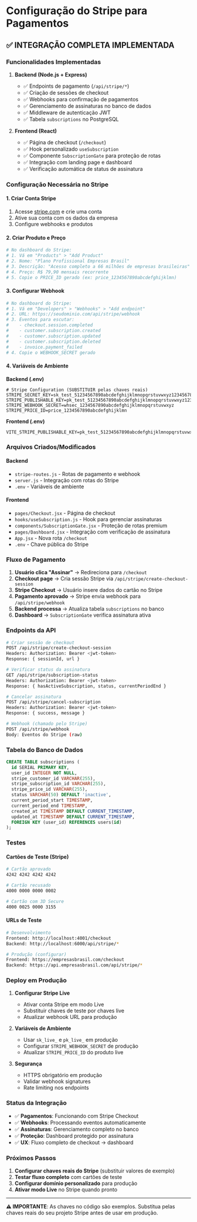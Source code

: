 # Configuração do Stripe para Pagamentos

## ✅ INTEGRAÇÃO COMPLETA IMPLEMENTADA

### Funcionalidades Implementadas

1. **Backend (Node.js + Express)**
   - ✅ Endpoints de pagamento (`/api/stripe/*`)
   - ✅ Criação de sessões de checkout
   - ✅ Webhooks para confirmação de pagamentos
   - ✅ Gerenciamento de assinaturas no banco de dados
   - ✅ Middleware de autenticação JWT
   - ✅ Tabela `subscriptions` no PostgreSQL

2. **Frontend (React)**
   - ✅ Página de checkout (`/checkout`)
   - ✅ Hook personalizado `useSubscription` 
   - ✅ Componente `SubscriptionGate` para proteção de rotas
   - ✅ Integração com landing page e dashboard
   - ✅ Verificação automática de status de assinatura

### Configuração Necessária no Stripe

#### 1. Criar Conta Stripe
1. Acesse [stripe.com](https://stripe.com) e crie uma conta
2. Ative sua conta com os dados da empresa
3. Configure webhooks e produtos

#### 2. Criar Produto e Preço
```bash
# No dashboard do Stripe:
# 1. Vá em "Products" > "Add Product"
# 2. Nome: "Plano Profissional Empresas Brasil"
# 3. Descrição: "Acesso completo a 66 milhões de empresas brasileiras"
# 4. Preço: R$ 79,90 mensais recorrente
# 5. Copie o PRICE_ID gerado (ex: price_1234567890abcdefghijklmn)
```

#### 3. Configurar Webhook
```bash
# No dashboard do Stripe:
# 1. Vá em "Developers" > "Webhooks" > "Add endpoint"
# 2. URL: https://seudominio.com/api/stripe/webhook
# 3. Eventos para escutar:
#    - checkout.session.completed
#    - customer.subscription.created
#    - customer.subscription.updated
#    - customer.subscription.deleted
#    - invoice.payment_failed
# 4. Copie o WEBHOOK_SECRET gerado
```

#### 4. Variáveis de Ambiente

**Backend (.env)**
```env
# Stripe Configuration (SUBSTITUIR pelas chaves reais)
STRIPE_SECRET_KEY=sk_test_51234567890abcdefghijklmnopqrstuvwxyz1234567890
STRIPE_PUBLISHABLE_KEY=pk_test_51234567890abcdefghijklmnopqrstuvwxyz1234567890
STRIPE_WEBHOOK_SECRET=whsec_1234567890abcdefghijklmnopqrstuvwxyz
STRIPE_PRICE_ID=price_1234567890abcdefghijklmn
```

**Frontend (.env)**
```env
VITE_STRIPE_PUBLISHABLE_KEY=pk_test_51234567890abcdefghijklmnopqrstuvwxyz1234567890
```

### Arquivos Criados/Modificados

#### Backend
- `stripe-routes.js` - Rotas de pagamento e webhook
- `server.js` - Integração com rotas do Stripe
- `.env` - Variáveis de ambiente

#### Frontend  
- `pages/Checkout.jsx` - Página de checkout
- `hooks/useSubscription.js` - Hook para gerenciar assinaturas
- `components/SubscriptionGate.jsx` - Proteção de rotas premium
- `pages/Dashboard.jsx` - Integração com verificação de assinatura
- `App.jsx` - Nova rota `/checkout`
- `.env` - Chave pública do Stripe

### Fluxo de Pagamento

1. **Usuário clica "Assinar"** → Redireciona para `/checkout`
2. **Checkout page** → Cria sessão Stripe via `/api/stripe/create-checkout-session`
3. **Stripe Checkout** → Usuário insere dados do cartão no Stripe
4. **Pagamento aprovado** → Stripe envia webhook para `/api/stripe/webhook`
5. **Backend processa** → Atualiza tabela `subscriptions` no banco
6. **Dashboard** → `SubscriptionGate` verifica assinatura ativa

### Endpoints da API

```bash
# Criar sessão de checkout
POST /api/stripe/create-checkout-session
Headers: Authorization: Bearer <jwt-token>
Response: { sessionId, url }

# Verificar status da assinatura
GET /api/stripe/subscription-status  
Headers: Authorization: Bearer <jwt-token>
Response: { hasActiveSubscription, status, currentPeriodEnd }

# Cancelar assinatura
POST /api/stripe/cancel-subscription
Headers: Authorization: Bearer <jwt-token>
Response: { success, message }

# Webhook (chamado pelo Stripe)
POST /api/stripe/webhook
Body: Eventos do Stripe (raw)
```

### Tabela do Banco de Dados

```sql
CREATE TABLE subscriptions (
  id SERIAL PRIMARY KEY,
  user_id INTEGER NOT NULL,
  stripe_customer_id VARCHAR(255),
  stripe_subscription_id VARCHAR(255),
  stripe_price_id VARCHAR(255),
  status VARCHAR(50) DEFAULT 'inactive',
  current_period_start TIMESTAMP,
  current_period_end TIMESTAMP,
  created_at TIMESTAMP DEFAULT CURRENT_TIMESTAMP,
  updated_at TIMESTAMP DEFAULT CURRENT_TIMESTAMP,
  FOREIGN KEY (user_id) REFERENCES users(id)
);
```

### Testes

#### Cartões de Teste (Stripe)
```bash
# Cartão aprovado
4242 4242 4242 4242

# Cartão recusado  
4000 0000 0000 0002

# Cartão com 3D Secure
4000 0025 0000 3155
```

#### URLs de Teste
```bash
# Desenvolvimento
Frontend: http://localhost:4001/checkout
Backend: http://localhost:6000/api/stripe/*

# Produção (configurar)
Frontend: https://empresasbrasil.com/checkout  
Backend: https://api.empresasbrasil.com/api/stripe/*
```

### Deploy em Produção

1. **Configurar Stripe Live**
   - Ativar conta Stripe em modo Live
   - Substituir chaves de teste por chaves live
   - Atualizar webhook URL para produção

2. **Variáveis de Ambiente**
   - Usar `sk_live_` e `pk_live_` em produção
   - Configurar `STRIPE_WEBHOOK_SECRET` de produção
   - Atualizar `STRIPE_PRICE_ID` do produto live

3. **Segurança**
   - HTTPS obrigatório em produção
   - Validar webhook signatures
   - Rate limiting nos endpoints

### Status da Integração

- ✅ **Pagamentos**: Funcionando com Stripe Checkout
- ✅ **Webhooks**: Processando eventos automaticamente  
- ✅ **Assinaturas**: Gerenciamento completo no banco
- ✅ **Proteção**: Dashboard protegido por assinatura
- ✅ **UX**: Fluxo completo de checkout → dashboard

### Próximos Passos

1. **Configurar chaves reais do Stripe** (substituir valores de exemplo)
2. **Testar fluxo completo** com cartões de teste
3. **Configurar domínio personalizado** para produção
4. **Ativar modo Live** no Stripe quando pronto

---

**⚠️ IMPORTANTE**: As chaves no código são exemplos. Substitua pelas chaves reais do seu projeto Stripe antes de usar em produção.